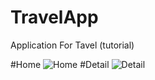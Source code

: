 # TravelApp 
Application For Tavel (tutorial)

#Home
![Home](https://firebasestorage.googleapis.com/v0/b/rentpura.appspot.com/o/Ract1.png?alt=media&token=390f873b-1039-4dd3-9b8f-c9841905088f)
#Detail
![Detail](https://firebasestorage.googleapis.com/v0/b/rentpura.appspot.com/o/Ract2.png?alt=media&token=fb5c9b52-7f9f-4097-9100-1d52ded733bf)
